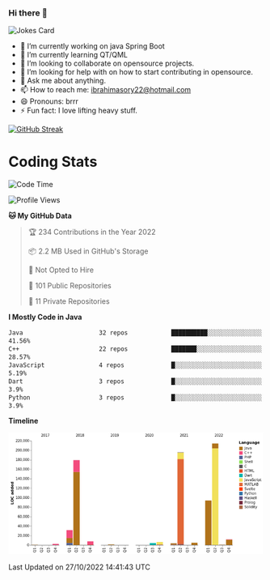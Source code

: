 ### Hi there 👋

![Jokes Card](https://readme-jokes.vercel.app/api)

- 🔭 I’m currently working on java Spring Boot
- 🌱 I’m currently learning QT/QML
- 👯 I’m looking to collaborate on opensource projects. 
- 🤔 I’m looking for help with on how to start contributing in opensource.
- 💬 Ask me about anything. 
- 📫 How to reach me: ibrahimasory22@hotmail.com
- 😄 Pronouns: brrr
- ⚡ Fun fact: I love lifting heavy stuff.

[![GitHub Streak](https://github-readme-streak-stats.herokuapp.com/?user=sorydi3)](https://git.io/streak-stats)

Coding Stats
============


<!--START_SECTION:waka-->
![Code Time](http://img.shields.io/badge/Code%20Time-0%20secs-blue)

![Profile Views](http://img.shields.io/badge/Profile%20Views-53-blue)

**🐱 My GitHub Data** 

> 🏆 234 Contributions in the Year 2022
 > 
> 📦 2.2 MB Used in GitHub's Storage 
 > 
> 🚫 Not Opted to Hire
 > 
> 📜 101 Public Repositories 
 > 
> 🔑 11 Private Repositories  
 > 
**I Mostly Code in Java** 

```text
Java                     32 repos            ██████████░░░░░░░░░░░░░░░   41.56% 
C++                      22 repos            ███████░░░░░░░░░░░░░░░░░░   28.57% 
JavaScript               4 repos             █░░░░░░░░░░░░░░░░░░░░░░░░   5.19% 
Dart                     3 repos             █░░░░░░░░░░░░░░░░░░░░░░░░   3.9% 
Python                   3 repos             █░░░░░░░░░░░░░░░░░░░░░░░░   3.9%

```


**Timeline**

![Chart not found](https://raw.githubusercontent.com/sorydi3/sorydi3/main/charts/bar_graph.png) 


 Last Updated on 27/10/2022 14:41:43 UTC
<!--END_SECTION:waka-->

